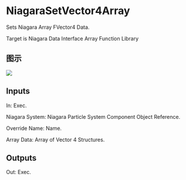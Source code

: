 # NiagaraSetVector4Array

Sets Niagara Array FVector4 Data.

Target is Niagara Data Interface Array Function Library

## 图示

![]($-20221218-20130524.png)

## Inputs

In: Exec.

Niagara System: Niagara Particle System Component Object Reference.

Override Name: Name.

Array Data: Array of Vector 4 Structures.  

## Outputs

Out: Exec.

